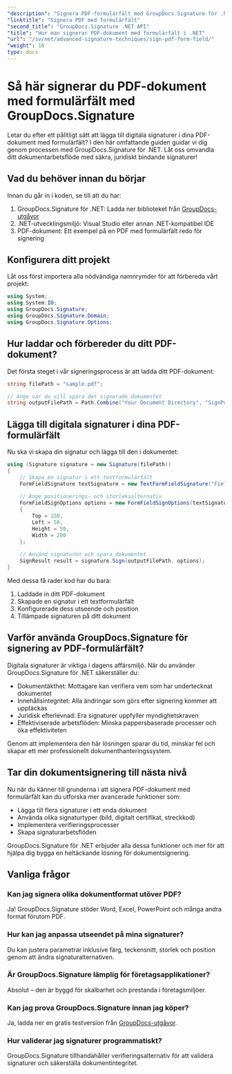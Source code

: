```yaml
---
"description": "Signera PDF-formulärfält med GroupDocs.Signature för .NET. Skapa säkra, juridiskt bindande digitala signaturer med den här steg-för-steg-handledningen."
"linktitle": "Signera PDF med formulärfält"
"second_title": "GroupDocs.Signature .NET API"
"title": "Hur man signerar PDF-dokument med formulärfält i .NET"
"url": "/sv/net/advanced-signature-techniques/sign-pdf-form-field/"
"weight": 10
type: docs
---
```

# Så här signerar du PDF-dokument med formulärfält med GroupDocs.Signature

Letar du efter ett pålitligt sätt att lägga till digitala signaturer i dina PDF-dokument med formulärfält? I den här omfattande guiden guidar vi dig genom processen med GroupDocs.Signature för .NET. Låt oss omvandla ditt dokumentarbetsflöde med säkra, juridiskt bindande signaturer!

## Vad du behöver innan du börjar

Innan du går in i koden, se till att du har:

1. GroupDocs.Signature för .NET: Ladda ner biblioteket från [GroupDocs-utgåvor](https://releases.groupdocs.com/signature/net/)
2. .NET-utvecklingsmiljö: Visual Studio eller annan .NET-kompatibel IDE
3. PDF-dokument: Ett exempel på en PDF med formulärfält redo för signering

## Konfigurera ditt projekt

Låt oss först importera alla nödvändiga namnrymder för att förbereda vårt projekt:

```csharp
using System;
using System.IO;
using GroupDocs.Signature;
using GroupDocs.Signature.Domain;
using GroupDocs.Signature.Options;
```

## Hur laddar och förbereder du ditt PDF-dokument?

Det första steget i vår signeringsprocess är att ladda ditt PDF-dokument:

```csharp
string filePath = "sample.pdf";

// Ange var du vill spara det signerade dokumentet
string outputFilePath = Path.Combine("Your Document Directory", "SignPdfWithFormField", "SignedWithFormField.pdf");
```

## Lägga till digitala signaturer i dina PDF-formulärfält

Nu ska vi skapa din signatur och lägga till den i dokumentet:

```csharp
using (Signature signature = new Signature(filePath))
{
    // Skapa en signatur i ett textformulärfält
    FormFieldSignature textSignature = new TextFormFieldSignature("FieldText", "Value1");
    
    // Ange positionerings- och storleksalternativ
    FormFieldSignOptions options = new FormFieldSignOptions(textSignature)
    {
        Top = 150,
        Left = 50,
        Height = 50,
        Width = 200
    };
    
    // Använd signaturen och spara dokumentet
    SignResult result = signature.Sign(outputFilePath, options);
}
```

Med dessa få rader kod har du bara:
1. Laddade in ditt PDF-dokument
2. Skapade en signatur i ett textformulärfält
3. Konfigurerade dess utseende och position
4. Tillämpade signaturen på ditt dokument

## Varför använda GroupDocs.Signature för signering av PDF-formulärfält?

Digitala signaturer är viktiga i dagens affärsmiljö. När du använder GroupDocs.Signature för .NET säkerställer du:

- Dokumentäkthet: Mottagare kan verifiera vem som har undertecknat dokumentet
- Innehållsintegritet: Alla ändringar som görs efter signering kommer att upptäckas
- Juridisk efterlevnad: Era signaturer uppfyller myndighetskraven
- Effektiviserade arbetsflöden: Minska pappersbaserade processer och öka effektiviteten

Genom att implementera den här lösningen sparar du tid, minskar fel och skapar ett mer professionellt dokumenthanteringssystem.

## Tar din dokumentsignering till nästa nivå

Nu när du känner till grunderna i att signera PDF-dokument med formulärfält kan du utforska mer avancerade funktioner som:

- Lägga till flera signaturer i ett enda dokument
- Använda olika signaturtyper (bild, digitalt certifikat, streckkod)
- Implementera verifieringsprocesser
- Skapa signaturarbetsflöden

GroupDocs.Signature för .NET erbjuder alla dessa funktioner och mer för att hjälpa dig bygga en heltäckande lösning för dokumentsignering.

## Vanliga frågor

### Kan jag signera olika dokumentformat utöver PDF?
Ja! GroupDocs.Signature stöder Word, Excel, PowerPoint och många andra format förutom PDF.

### Hur kan jag anpassa utseendet på mina signaturer?
Du kan justera parametrar inklusive färg, teckensnitt, storlek och position genom att ändra signaturalternativen.

### Är GroupDocs.Signature lämplig för företagsapplikationer?
Absolut – den är byggd för skalbarhet och prestanda i företagsmiljöer.

### Kan jag prova GroupDocs.Signature innan jag köper?
Ja, ladda ner en gratis testversion från [GroupDocs-utgåvor](https://releases.groupdocs.com/).

### Hur validerar jag signaturer programmatiskt?
GroupDocs.Signature tillhandahåller verifieringsalternativ för att validera signaturer och säkerställa dokumentintegritet.